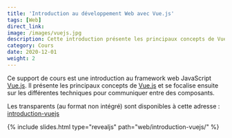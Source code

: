 ```yaml
---
title: 'Introduction au développement Web avec Vue.js'
tags: [Web]
direct_link:
image: /images/vuejs.jpg
description: Cette introduction présente les principaux concepts de Vue.js et se focalise ensuite sur les différentes techniques pour communiquer entre des composants.
category: Cours
date: 2020-12-01
weight: 2
---
```


Ce support de cours est une introduction au framework web JavaScript <a target="_blank" href="https://vuejs.org/">Vue.js</a>. Il présente les principaux concepts de <a target="_blank" href="https://vuejs.org/">Vue.js</a> et se focalise ensuite sur les différentes techniques pour communiquer entre des composants.

Les transparents (au format non intégré) sont disponibles à cette adresse : [introduction-vuejs](/slides/web/introduction-vuejs)

{% include slides.html type="revealjs" path="web/introduction-vuejs/" %}
